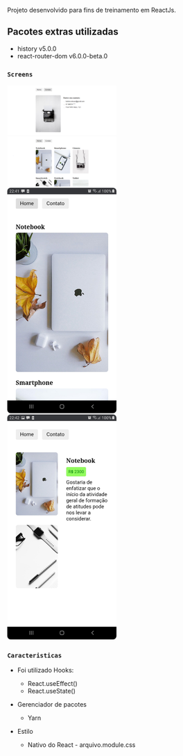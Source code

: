 Projeto desenvolvido para fins de treinamento em ReactJs.

## Pacotes extras utilizadas

- history v5.0.0
- react-router-dom v6.0.0-beta.0

### `Screens`

<img src="https://github.com/rafaelbatistaroque/projeto-treinamento-um-react-js/blob/master/src/img/ContatoDesktop.PNG" style="width: 50%">
<img src="https://github.com/rafaelbatistaroque/projeto-treinamento-um-react-js/blob/master/src/img/HomeDesktop.PNG" style="width: 50%">
<img src="https://github.com/rafaelbatistaroque/projeto-treinamento-um-react-js/blob/master/src/img/ScreenShotMobileUm.jpg" style=" max-width: 50%;
  border-radius: .5rem;">
<img src="https://github.com/rafaelbatistaroque/projeto-treinamento-um-react-js/blob/master/src/img/ScreenShotMobileDois.jpg" style=" max-width: 50%;
  border-radius: .5rem;">

### `Caracteristicas`

- Foi utilizado Hooks:
  - React.useEffect()
  - React.useState()

- Gerenciador de pacotes
  - Yarn
 
- Estilo
  - Nativo do React - arquivo.module.css